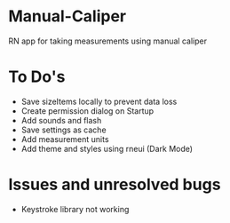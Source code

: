 # Manual-Caliper
RN app for taking measurements using manual caliper

# To Do's

- Save sizeItems locally to prevent data loss
- Create permission dialog on Startup
- Add sounds and flash
- Save settings as cache
- Add measurement units
- Add theme and styles using rneui (Dark Mode)
  


# Issues and unresolved bugs
  - Keystroke library not working